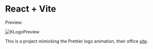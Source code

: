 # React + Vite
Preview:

![KLogoPreview](https://github.com/kkanho/KLogo/assets/97432128/2714c2f3-2faa-473c-9c5b-96a1d6dda264)

This is a project mimicking the Prettier logo animation, their office [site](https://prettier.io/).
